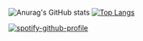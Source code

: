 ![Anurag's GitHub stats](https://github-readme-stats.vercel.app/api?username=Syskey-Alex&show_icons=true&theme=highcontrast&include_all_commits&count_private&disable_animations&border_radius&locale=EN&cache_seconds) 
[![Top Langs](https://github-readme-stats.vercel.app/api/top-langs/?username=Syskey-Alex&layout=compact&theme=highcontrast)](https://github.com/Syskey-Alex/github-readme-stats)

[![spotify-github-profile](https://spotify-github-profile.vercel.app/api/view?uid=elite--007&cover_image=true&theme=default&bar_color=53b14f&bar_color_cover=false)](https://github.com/kittinan/spotify-github-profile)
